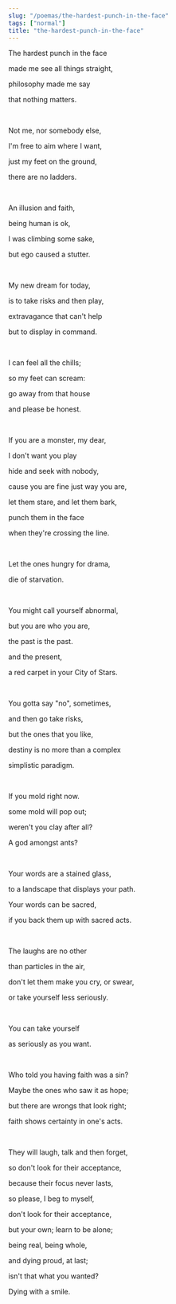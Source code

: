 ```yaml
---
slug: "/poemas/the-hardest-punch-in-the-face"
tags: ["normal"]
title: "the-hardest-punch-in-the-face"
---
```

The hardest punch in the face

made me see all things straight,

philosophy made me say

that nothing matters.

&nbsp;

Not me, nor somebody else,

I'm free to aim where I want,

just my feet on the ground,

there are no ladders.

&nbsp;

An illusion and faith,

being human is ok,

I was climbing some sake,

but ego caused a stutter.

&nbsp;

My new dream for today,

is to take risks and then play,

extravagance that can't help

but to display in command.

&nbsp;

I can feel all the chills;

so my feet can scream:

go away from that house

and please be honest.

&nbsp;

If you are a monster, my dear,

I don't want you play

hide and seek with nobody,

cause you are fine just way you are,

let them stare, and let them bark,

punch them in the face

when they're crossing the line.

&nbsp;

Let the ones hungry for drama,

die of starvation.

&nbsp;

You might call yourself abnormal,

but you are who you are,

the past is the past.

and the present,

a red carpet in your City of Stars.

&nbsp;

You gotta say "no", sometimes,

and then go take risks,

but the ones that you like,

destiny is no more than a complex

simplistic paradigm.

&nbsp;

If you mold right now.

some mold will pop out;

weren't you clay after all?

A god amongst ants?

&nbsp;

Your words are a stained glass,

to a landscape that displays your path.

Your words can be sacred,

if you back them up with sacred acts.

&nbsp;

The laughs are no other

than particles in the air,

don't let them make you cry, or swear,

or take yourself less seriously.

&nbsp;

You can take yourself

as seriously as you want.

&nbsp;

Who told you having faith was a sin?

Maybe the ones who saw it as hope;

but there are wrongs that look right;

faith shows certainty in one's acts.

&nbsp;

They will laugh, talk and then forget,

so don't look for their acceptance,

because their focus never lasts,

so please, I beg to myself,

don't look for their acceptance,

but your own; learn to be alone;

being real, being whole,

and dying proud, at last;

isn't that what you wanted?

Dying with a smile.